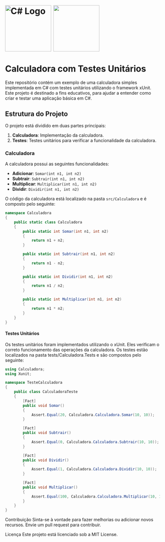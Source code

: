 # <img src="https://upload.wikimedia.org/wikipedia/commons/4/4f/Csharp_Logo.png" alt="C# Logo" width="150" style="vertical-align: middle;"/> <img src="https://avatars.githubusercontent.com/u/2092016?s=200&v=4" width="150" style="vertical-align: middle;"/>

# Calculadora com Testes Unitários

Este repositório contém um exemplo de uma calculadora simples implementada em C# com testes unitários utilizando o framework xUnit. Este projeto é destinado a fins educativos, para ajudar a entender como criar e testar uma aplicação básica em C#.

## Estrutura do Projeto

O projeto está dividido em duas partes principais:
1. **Calculadora**: Implementação da calculadora.
2. **Testes**: Testes unitários para verificar a funcionalidade da calculadora.

### Calculadora

A calculadora possui as seguintes funcionalidades:
- **Adicionar**: `Somar(int n1, int n2)`
- **Subtrair**: `Subtrair(int n1, int n2)`
- **Multiplicar**: `Multiplicar(int n1, int n2)`
- **Dividir**: `Dividir(int n1, int n2)`

O código da calculadora está localizado na pasta `src/Calculadora` e é composto pelo seguinte:

```csharp
namespace Calculadora
{
    public static class Calculadora
    {
        public static int Somar(int n1, int n2)
        {
            return n1 + n2;
        }

        public static int Subtrair(int n1, int n2)
        {
            return n1 - n2;
        }

        public static int Dividir(int n1, int n2)
        {
            return n1 / n2;
        }

        public static int Multiplicar(int n1, int n2)
        {
            return n1 * n2;
        }
    }
}
```
#### Testes Unitários
Os testes unitários foram implementados utilizando o xUnit. Eles verificam o correto funcionamento das operações da calculadora. Os testes estão localizados na pasta tests/Calculadora.Tests e são compostos pelo seguinte:

```csharp
using Calculadora;
using Xunit;

namespace TesteCalculadora
{
    public class CalculadoraTeste
    {
        [Fact]
        public void Somar()
        {
            Assert.Equal(20, Calculadora.Calculadora.Somar(10, 10));
        }

        [Fact]
        public void Subtrair()
        {
            Assert.Equal(0, Calculadora.Calculadora.Subtrair(10, 10));
        }

        [Fact]
        public void Dividir()
        {
            Assert.Equal(1, Calculadora.Calculadora.Dividir(10, 10));
        }

        [Fact]
        public void Multiplicar()
        {
            Assert.Equal(100, Calculadora.Calculadora.Multiplicar(10, 10));
        }
    }
}
```
Contribuição
Sinta-se à vontade para fazer melhorias ou adicionar novos recursos. Envie um pull request para contribuir.

Licença
Este projeto está licenciado sob a MIT License.
